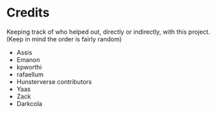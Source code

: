 # Credits

Keeping track of who helped out, directly or indirectly, with this project. (Keep in mind the order is fairly random)

* Assis
* Emanon
* kpworthi
* rafaellum
* Hunsterverse contributors
* Yaas
* Zack
* Darkcola